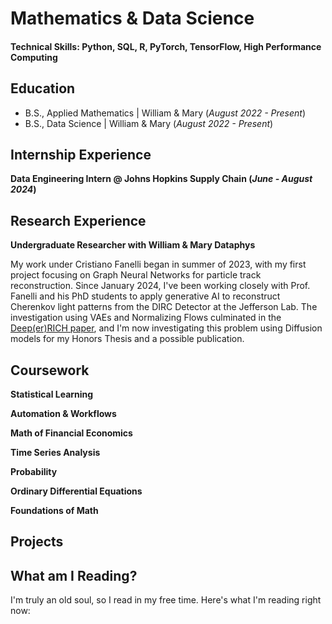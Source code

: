 # Mathematics & Data Science
#### Technical Skills: Python, SQL, R, PyTorch, TensorFlow, High Performance Computing

## Education
- B.S., Applied Mathematics | William & Mary (_August 2022 - Present_)
- B.S., Data Science | William & Mary (_August 2022 - Present_)
  
## Internship Experience
**Data Engineering Intern @ Johns Hopkins Supply Chain (_June - August 2024_)**

## Research Experience
**Undergraduate Researcher with William & Mary Dataphys**

My work under Cristiano Fanelli began in summer of 2023, with my first project focusing on Graph Neural Networks for particle track reconstruction. Since January 2024, I've been working closely with Prof. Fanelli and his PhD students to apply generative AI to reconstruct Cherenkov light patterns from the DIRC Detector at the Jefferson Lab. The investigation using VAEs and Normalizing Flows culminated in the [Deep(er)RICH paper](https://arxiv.org/pdf/2407.07376), and I'm now investigating this problem using Diffusion models for my Honors Thesis and a possible publication. 

## Coursework
**Statistical Learning**

**Automation & Workflows**

**Math of Financial Economics**

**Time Series Analysis**

**Probability**

**Ordinary Differential Equations**

**Foundations of Math**

## Projects

## What am I Reading?
I'm truly an old soul, so I read in my free time. Here's what I'm reading right now: 



